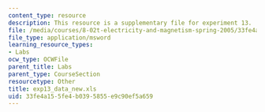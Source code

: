 ```yaml
---
content_type: resource
description: This resource is a supplementary file for experiment 13.
file: /media/courses/8-02t-electricity-and-magnetism-spring-2005/33fe4a155fe4b0395855e9c90ef5a659_exp13_data_new.xls
file_type: application/msword
learning_resource_types:
- Labs
ocw_type: OCWFile
parent_title: Labs
parent_type: CourseSection
resourcetype: Other
title: exp13_data_new.xls
uid: 33fe4a15-5fe4-b039-5855-e9c90ef5a659
---
```

